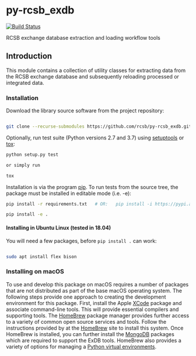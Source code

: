# py-rcsb_exdb

[![Build Status](https://dev.azure.com/rcsb/RCSB%20PDB%20Python%20Projects/_apis/build/status/rcsb.py-rcsb_exdb?branchName=master)](https://dev.azure.com/rcsb/RCSB%20PDB%20Python%20Projects/_build/latest?definitionId=18&branchName=master)

RCSB exchange database extraction and loading workflow tools

## Introduction

This module contains a collection of utility classes for extracting data from
the RCSB exchange database and subsequently reloading processed or integrated data.

### Installation

Download the library source software from the project repository:

```bash

git clone --recurse-submodules https://github.com/rcsb/py-rcsb_exdb.git

```

Optionally, run test suite (Python versions 2.7 and 3.7) using
[setuptools](https://setuptools.readthedocs.io/en/latest/) or
[tox](http://tox.readthedocs.io/en/latest/example/platform.html):

```bash
python setup.py test

or simply run

tox
```

Installation is via the program [pip](https://pypi.python.org/pypi/pip).  To run tests
from the source tree, the package must be installed in editable mode (i.e. -e):

```bash
pip install -r requirements.txt   # OR:   pip install -i https://pypi.anaconda.org/OpenEye/simple OpenEye-toolkits

pip install -e .
```

#### Installing in Ubuntu Linux (tested in 18.04)

You will need a few packages, before `pip install .` can work:

```bash

sudo apt install flex bison

```

### Installing on macOS

To use and develop this package on macOS requires a number of packages that are not
distributed as part of the base macOS operating system.
The following steps provide one approach to creating the development environment for this
package.  First, install the Apple [XCode](https://developer.apple.com/xcode/) package and associate command-line tools.
This will provide essential compilers and supporting tools.  The [HomeBrew](https://brew.sh/) package
manager provides further access to a variety of common open source services and tools.
Follow the instructions provided by at the [HomeBrew](https://brew.sh/) site to
install this system.   Once HomeBrew is installed, you can further install the
[MongoDB](https://docs.mongodb.com/manual/tutorial/install-mongodb-on-os-x/) packages which
are required to support the ExDB tools.  HomeBrew also provides a variety of options for
managing a [Python virtual environments](https://gist.github.com/Geoyi/f55ed54d24cc9ff1c14bd95fac21c042).
